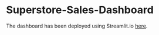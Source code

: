 # Superstore-Sales-Dashboard

The dashboard has been deployed using Streamlit.io [here](https://superstore-sales-dashboard-ogntn2tslb7m4figtepre6.streamlit.app/).
